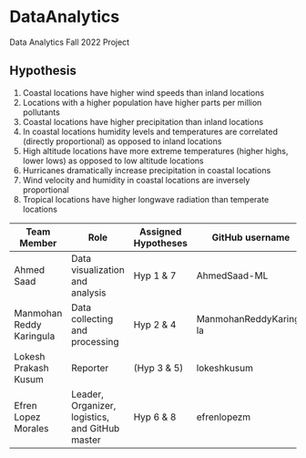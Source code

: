 # DataAnalytics
Data Analytics Fall 2022 Project

## Hypothesis

1.   Coastal locations have higher wind speeds than inland locations
2.   Locations with a higher population have higher parts per million pollutants
3.   Coastal locations have higher precipitation than inland locations
4.   In coastal locations humidity levels and temperatures are correlated (directly proportional) as opposed to inland locations
5.   High altitude locations have more extreme temperatures (higher highs, lower lows) as opposed to low altitude locations
6.   Hurricanes dramatically increase precipitation in coastal locations
7.   Wind velocity and humidity in coastal locations are inversely proportional
8.   Tropical locations have higher longwave radiation than temperate locations


| Team Member | Role | Assigned Hypotheses | GitHub username |
| --- | --- | --- | --- |
| Ahmed Saad | Data visualization and analysis | Hyp 1 & 7 | AhmedSaad-ML |
| Manmohan Reddy Karingula | Data collecting and processing | Hyp 2 & 4 | ManmohanReddyKaringu la |
| Lokesh Prakash Kusum | Reporter | (Hyp 3 & 5) | lokeshkusum |
| Efren Lopez Morales | Leader, Organizer, logistics, and GitHub master | Hyp 6 & 8 | efrenlopezm |

